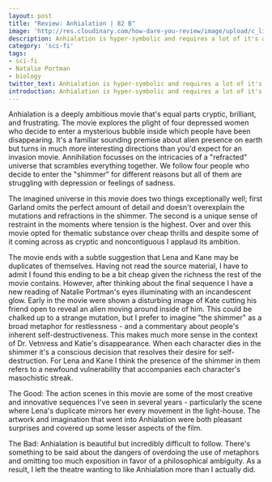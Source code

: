 ```yaml
---
layout: post
title: "Review: Anhialation | 82 B"
image: 'http://res.cloudinary.com/how-dare-you-review/image/upload/c_limit,h_399,w_760/v1528674428/_38aee3f0-266b-11e8-9f95-06a811d7e716.jpg'
description: Anhialation is hyper-symbolic and requires a lot of it's audience, and for the most part the ideas are worth it.
category: 'sci-fi'
tags: 
- sci-fi
- Natalie Portman
- biology
twitter_text: Anhialation is hyper-symbolic and requires a lot of it's audience, and for the most part the ideas are worth it.
introduction: Anhialation is hyper-symbolic and requires a lot of it's audience, and for the most part the ideas are worth it. 
---
```

Anhialation is a deeply ambitious movie that's equal parts cryptic, brilliant, and frustrating. The movie explores the plight of four depressed women who decide to enter a mysterious bubble inside which people have been disappearing. It's a familiar sounding premise about alien presence on earth but turns in much more interesting directions than you'd expect for an invasion movie. Annihilation focusses on the intricacies of a "refracted" universe that scrambles everything together. We follow four people who decide to enter the "shimmer" for different reasons but all of them are struggling with depression or feelings of sadness.

The imagined universe in this movie does two things exceptionally well; first Garland omits the perfect amount of detail and doesn't overexplain the mutations and refractions in the shimmer. The second is a unique sense of restraint in the moments where tension is the highest. Over and over this movie opted for thematic substance over cheap thrills and despite some of it coming across as cryptic and noncontiguous I applaud its ambition.

The movie ends with a subtle suggestion that Lena and Kane may be duplicates of themselves. Having not read the source material, I have to admit I found this ending to be a bit cheap given the richness the rest of the movie contains. However, after thinking about the final sequence I have a new reading of Natalie Portman's eyes illuminating with an incandescent glow. Early in the movie were shown a disturbing image of Kate cutting his friend open to reveal an alien moving around inside of him. This could be chalked up to a strange mutation, but I prefer to imagine "the shimmer" as a broad metaphor for restlessness - and a commentary about people's inherent self-destructiveness. This makes much more sense in the context of Dr. Vetnress and Katie's disappearance. When each character dies in the shimmer it's a conscious decision that resolves their desire for self-destruction. For Lena and Kane I think the presence of the shimmer in them refers to a newfound vulnerability that accompanies each character's masochistic streak.

The Good: The action scenes in this movie are some of the most creative and innovative sequences I've seen in several years - particularly the scene where Lena's duplicate mirrors her every movement in the light-house. The artwork and imagination that went into Anhialation were both pleasant surprises and covered up some lesser aspects of the film.

The Bad: Anhialation is beautiful but incredibly difficult to follow. There's something to be said about the dangers of overdoing the use of metaphors and omitting too much exposition in favor of a philosophical ambiguity. As a result, I left the theatre wanting to like Anhialation more than I actually did.